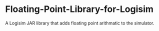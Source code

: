 # Floating-Point-Library-for-Logisim
A Logisim JAR library that adds floating point arithmatic to the simulator.
